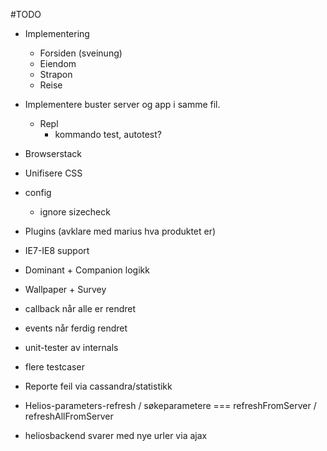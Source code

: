 #TODO
- Implementering
  - Forsiden (sveinung)
  - Eiendom
  - Strapon
  - Reise

- Implementere buster server og app i samme fil.
  - Repl
    - kommando test, autotest?

- Browserstack 
- Unifisere CSS
- config
  - ignore sizecheck
  
- Plugins (avklare med marius hva produktet er)
- IE7-IE8 support
- Dominant + Companion logikk
- Wallpaper + Survey
- callback når alle er rendret
- events når ferdig rendret
- unit-tester av internals
- flere testcaser
- Reporte feil via cassandra/statistikk


- Helios-parameters-refresh / søkeparametere === refreshFromServer / refreshAllFromServer
- heliosbackend svarer med nye urler via ajax
